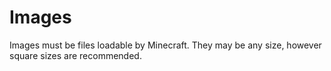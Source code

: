 # Images

Images must be files loadable by Minecraft.  They may be any size, however square sizes are recommended.